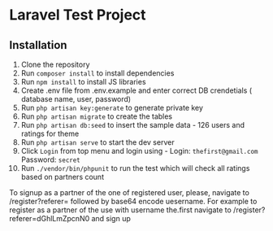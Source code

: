 # Laravel Test Project

## Installation

1. Clone the repository
2. Run `composer install` to install dependencies
3. Run `npm install` to install JS libraries
4. Create .env file from .env.example and enter correct DB crendetials ( database name, user, password)
5. Run `php artisan key:generate` to generate private key 
6. Run `php artisan migrate` to create the tables
7. Run `php artisan db:seed` to insert the sample data - 126 users and ratings for theme
7. Run `php artisan serve` to start the dev server
8. Click `Login` from top menu and login using - Login: `thefirst@gmail.com` Password: `secret`
9. Run `./vendor/bin/phpunit` to run the test which will check all ratings based on partners count


To signup as a partner of the one of registered user, please,  navigate to /register?referer= followed by base64 encode uesername.
For example to register as a partner of the use with username the.first navigate to /register?referer=dGhlLmZpcnN0 and sign up
